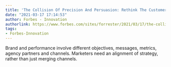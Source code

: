 ```yaml
---
title: 'The Collision Of Precision And Persuasion: Rethink The Customer Lifecycle'
date: "2021-03-17 17:14:53"
author: Forbes - Innovation
authorlink: https://www.forbes.com/sites/forrester/2021/03/17/the-collision-of-precision-and-persuasion-rethink-the-customer-lifecycle/
tags:
- Forbes-Innovation
---
```

Brand and performance involve different objectives, messages, metrics, agency partners and channels. Marketers need an alignment of strategy, rather than just merging channels.